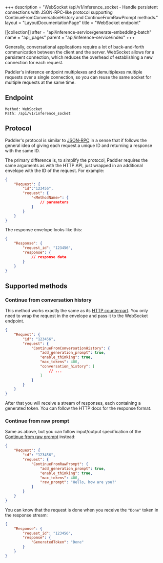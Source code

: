 +++
description = "WebSocket /api/v1/inference_socket - Handle persistent connections with JSON-RPC-like protocol supporting ContinueFromConversationHistory and ContinueFromRawPrompt methods."
layout = "LayoutDocumentationPage"
title = "WebSocket endpoint"

[[collection]]
after = "api/inference-service/generate-embedding-batch"
name = "api_pages"
parent = "api/inference-service/index"
+++

Generally, conversational applications require a lot of back-and-forth communication between the client and the server.
WebSocket allows for a persistent connection, which reduces the overhead of establishing a new connection for each
request.

Paddler's inference endpoint multiplexes and demultiplexes multiple requests over a single connection, so you can
reuse the same socket for multiple requests at the same time.

## Endpoint

```
Method: WebSocket
Path: /api/v1/inference_socket
```

## Protocol

Paddler's protocol is similar to [JSON-RPC](https://www.jsonrpc.org/) in a sense that if follows the general
idea of giving each request a unique ID and returning a response with the same ID.

The primary difference is, to simplify the protocol, Paddler requires the same arguments as with the HTTP API, just
wrapped in an additional envelope with the ID of the request. For example:

```JSON
{
    "Request": {
        "id":"123456",
        "request": {
            "<MethodName>": {
                // parameters
            }
        }
    }
}
```

The response envelope looks like this:

```JSON
{
    "Response": {
        "request_id": "123456",
        "response": {
            // response data
        }
    }
}
```

## Supported methods

### Continue from conversation history

This method works exactly the same as its [HTTP counterpart](api/inference-service/continue-from-conversation-history).
You only need to wrap the request in the envelope and pass it to the WebSocket endpoint.

```JSON
{
    "Request": {
        "id": "123456",
        "request": {
            "ContinueFromConversationHistory": {
                "add_generation_prompt": true,
                "enable_thinking": true,
                "max_tokens": 400,
                "conversation_history": [
                    // ...
                ]
            }
        }
    }
}
```

After that you will receive a stream of responses, each containing a generated token. You can follow the HTTP docs for
the response format.

### Continue from raw prompt

Same as above, but you can follow input/output specification of the 
[Continue from raw prompt](api/inference-service/continue-from-raw-prompt) instead:

```JSON
{
    "Request": {
        "id": "123456",
        "request": {
            "ContinueFromRawPrompt": {
                "add_generation_prompt": true,
                "enable_thinking": true,
                "max_tokens": 400,
                "raw_prompt": "Hello, how are you?"
            }
        }
    }
}
```

You can know that the request is done when you receive the `"Done"` token in the response stream:

```JSON
{
    "Response": {
        "request_id": "123456",
        "response": {
            "GeneratedToken": "Done"
        }
    }
}
```
